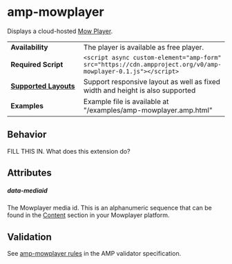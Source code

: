 <!--
Copyright 2018 The AMP HTML Authors. All Rights Reserved.

Licensed under the Apache License, Version 2.0 (the "License");
you may not use this file except in compliance with the License.
You may obtain a copy of the License at

      http://www.apache.org/licenses/LICENSE-2.0

Unless required by applicable law or agreed to in writing, software
distributed under the License is distributed on an "AS-IS" BASIS,
WITHOUT WARRANTIES OR CONDITIONS OF ANY KIND, either express or implied.
See the License for the specific language governing permissions and
limitations under the License.
-->

# amp-mowplayer

Displays a cloud-hosted <a href="https://mowplayer.com/">Mow Player</a>.

<table>
  <tr>
    <td width="40%"><strong>Availability</strong></td>
    <td>The player is available as free player.</td>
  </tr>
  <tr>
    <td width="40%"><strong>Required Script</strong></td>
    <td><code>&lt;script async custom-element="amp-form" src="https://cdn.ampproject.org/v0/amp-mowplayer-0.1.js">&lt;/script></code></td>
  </tr>
  <tr>
    <td class="col-fourty"><strong><a href="https://www.ampproject.org/docs/guides/responsive/control_layout.html">Supported Layouts</a></strong></td>
    <td>Support responsive layout as well as fixed width and height is also supported</td>
  </tr>
  <tr>
    <td width="40%"><strong>Examples</strong></td>
    <td>Example file is available at "/examples/amp-mowplayer.amp.html" </td>
  </tr>
</table>

## Behavior

FILL THIS IN. What does this extension do?

## Attributes

##### data-mediaid

The Mowplayer media id. This is an alphanumeric sequence that can be found in the [Content](https://video.mowplayer.com/publisher/videos) section in your Mowplayer platform.

## Validation
See [amp-mowplayer rules](https://github.com/ampproject/amphtml/blob/master/extensions/amp-mowplayer/validator-amp-mowplayer.protoascii) in the AMP validator specification.
